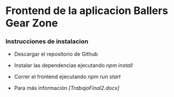 # Frontend de la aplicacion Ballers Gear Zone

### Instrucciones de instalacion
* Descargar el repositorio de Github
* Instalar las dependencias ejecutando *npm install*
* Correr el frontend ejecutando *npm run start*

* Para más información *[TrabajoFinal2.docx]*
